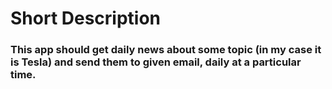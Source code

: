 
# Short Description

### This app should get daily news about some topic (in my case it is Tesla) and send them to given email, daily at a particular time.
